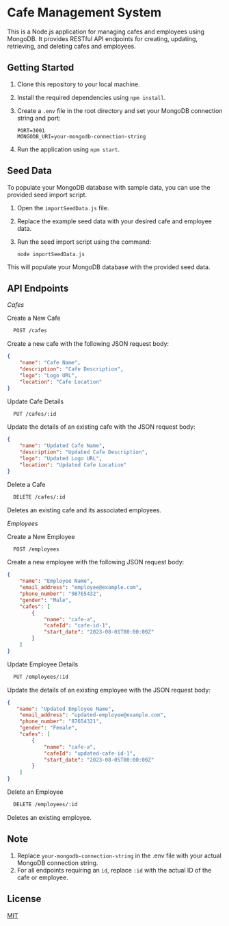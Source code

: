 # Cafe Management System

This is a Node.js application for managing cafes and employees using MongoDB. It provides RESTful API endpoints for creating, updating, retrieving, and deleting cafes and employees.

## Getting Started

1. Clone this repository to your local machine.
2. Install the required dependencies using `npm install`.
3. Create a `.env` file in the root directory and set your MongoDB connection string and port:

   ```env
   PORT=3001
   MONGODB_URI=your-mongodb-connection-string

1. Run the application using `npm start`.

## Seed Data

To populate your MongoDB database with sample data, you can use the provided seed import script.

1. Open the `importSeedData.js` file.
2. Replace the example seed data with your desired cafe and employee data.
3. Run the seed import script using the command:

   ```env
   node importSeedData.js

This will populate your MongoDB database with the provided seed data.

## API Endpoints

*Cafes*

Create a New Cafe
```bash
  POST /cafes
```

Create a new cafe with the following JSON request body:

```json
{
    "name": "Cafe Name",
    "description": "Cafe Description",
    "logo": "Logo URL",
    "location": "Cafe Location"
}
```

Update Cafe Details
```bash
  PUT /cafes/:id
```

Update the details of an existing cafe with the JSON request body:

```json
{
    "name": "Updated Cafe Name",
    "description": "Updated Cafe Description",
    "logo": "Updated Logo URL",
    "location": "Updated Cafe Location"
}
```

Delete a Cafe
```bash
  DELETE /cafes/:id
```

Deletes an existing cafe and its associated employees.


*Employees*

Create a New Employee
```bash
  POST /employees
```

Create a new employee with the following JSON request body:

```json
{
    "name": "Employee Name",
    "email_address": "employee@example.com",
    "phone_number": "98765432",
    "gender": "Male",
    "cafes": [
        {
            "name": "cafe-a",
            "cafeId": "cafe-id-1",
            "start_date": "2023-08-01T00:00:00Z"
        }
    ]
}
```

Update Employee Details
```bash
  PUT /employees/:id
```

Update the details of an existing employee with the JSON request body:

```json
{
   "name": "Updated Employee Name",
    "email_address": "updated-employee@example.com",
    "phone_number": "87654321",
    "gender": "Female",
    "cafes": [
        {
            "name": "cafe-a",
            "cafeId": "updated-cafe-id-1",
            "start_date": "2023-08-05T00:00:00Z"
        }
    ]
}
```

Delete an Employee
```bash
  DELETE /employees/:id
```

Deletes an existing employee.

## Note

1. Replace `your-mongodb-connection-string` in the .env file with your actual MongoDB connection string.
2. For all endpoints requiring an `id`, replace `:id` with the actual ID of the cafe or employee.

## License

[MIT](https://choosealicense.com/licenses/mit/)

